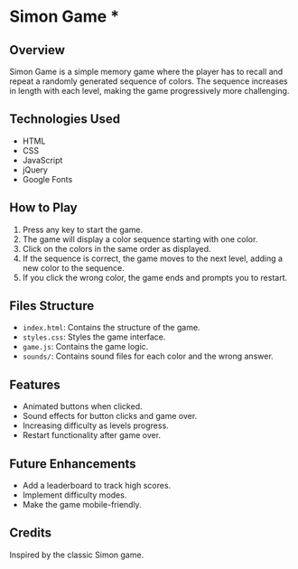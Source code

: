 # Simon Game *

## Overview
Simon Game is a simple memory game where the player has to recall and repeat a randomly generated sequence of colors. The sequence increases in length with each level, making the game progressively more challenging.

## Technologies Used
- HTML
- CSS
- JavaScript
- jQuery
- Google Fonts

## How to Play
1. Press any key to start the game.
2. The game will display a color sequence starting with one color.
3. Click on the colors in the same order as displayed.
4. If the sequence is correct, the game moves to the next level, adding a new color to the sequence.
5. If you click the wrong color, the game ends and prompts you to restart.

## Files Structure
- `index.html`: Contains the structure of the game.
- `styles.css`: Styles the game interface.
- `game.js`: Contains the game logic.
- `sounds/`: Contains sound files for each color and the wrong answer.

## Features
- Animated buttons when clicked.
- Sound effects for button clicks and game over.
- Increasing difficulty as levels progress.
- Restart functionality after game over.

## Future Enhancements
- Add a leaderboard to track high scores.
- Implement difficulty modes.
- Make the game mobile-friendly.

## Credits
Inspired by the classic Simon game.

